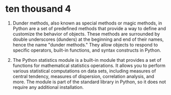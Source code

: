 # ten thousand 4

1. Dunder methods, also known as special methods or magic methods, in Python are a set of predefined methods that provide a way to define and customize the behavior of objects. These methods are surrounded by double underscores (dunders) at the beginning and end of their names, hence the name "dunder methods." They allow objects to respond to specific operators, built-in functions, and syntax constructs in Python.

2. The Python statistics module is a built-in module that provides a set of functions for mathematical statistics operations. It allows you to perform various statistical computations on data sets, including measures of central tendency, measures of dispersion, correlation analysis, and more. The module is part of the standard library in Python, so it does not require any additional installation.
